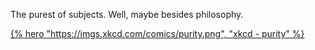 ---
---

The purest of subjects. Well, maybe besides philosophy.

[{% hero "https://imgs.xkcd.com/comics/purity.png", "xkcd - purity" %}](https://xkcd.com/435/)
